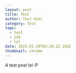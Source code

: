 ```yaml
---
layout: post
title: Test
author: Test User
category: Test
tags:
  - test
  - idk
  - lol
date: 2021-01-29T03:10:22.193Z
thumbnail: chrome
---
```

A test post lol :P